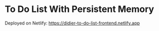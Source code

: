 # To Do List With Persistent Memory

Deployed on Netlify: https://didier-to-do-list-frontend.netlify.app
